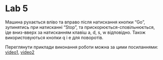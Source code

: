 # Lab 5
Машина рухається вліво та вправо після натискання кнопки “Go”, зупинятись при натисканні “Stop”, та  прискорюється-сповільнюється, іде вниз-вверх за натисканням клавіш a, d, s, w відповідно. Також використовуються кнопки  q і e для поворотів.

Переглянути приклади виконання роботи можна за цими посиланнями: [video1](examples/example1.mp4), [video2](examples/example2.mp4)
